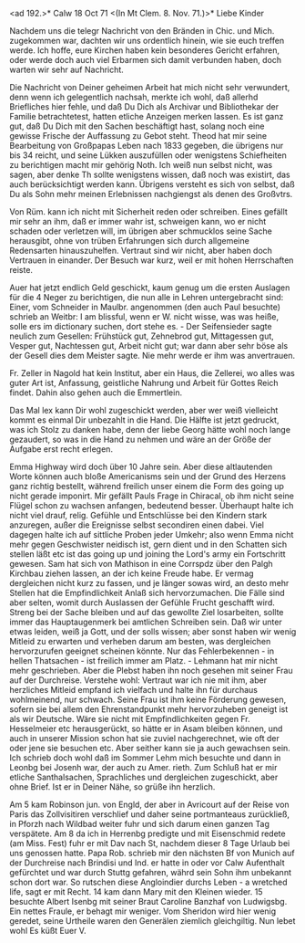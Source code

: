 <ad 192.>* Calw 18 Oct 71
 <(In Mt Clem. 8. Nov. 71.)>*
Liebe Kinder

Nachdem uns die telegr Nachricht von den Bränden in Chic. und Mich. zugekommen war, dachten wir uns ordentlich hinein, wie sie euch treffen werde. Ich hoffe, eure Kirchen haben kein besonderes Gericht erfahren, oder werde doch auch viel Erbarmen sich damit verbunden haben, doch warten wir sehr auf Nachricht.

Die Nachricht von Deiner geheimen Arbeit hat mich nicht sehr verwundert, denn wenn ich gelegentlich nachsah, merkte ich wohl, daß allerhd Briefliches hier fehle, und daß Du Dich als Archivar und Bibliothekar der Familie betrachtetest, hatten etliche Anzeigen merken lassen. Es ist ganz gut, daß Du Dich mit den Sachen beschäftigt hast, solang noch eine gewisse Frische der Auffassung zu Gebot steht. Theod hat mir seine Bearbeitung von Großpapas Leben nach 1833 gegeben, die übrigens nur bis 34 reicht, und seine Lükken auszufüllen oder wenigstens Schiefheiten zu berichtigen macht mir gehörig Noth. Ich weiß nun selbst nicht, was sagen, aber denke Th sollte wenigstens wissen, daß noch was existirt, das auch berücksichtigt werden kann. Übrigens versteht es sich von selbst, daß Du als Sohn mehr meinen Erlebnissen nachgiengst als denen des Großvtrs.

Von Rüm. kann ich nicht mit Sicherheit reden oder schreiben. Eines gefällt mir sehr an ihm, daß er immer wahr ist, schweigen kann, wo er nicht schaden oder verletzen will, im übrigen aber schmucklos seine Sache herausgibt, ohne von trüben Erfahrungen sich durch allgemeine Redensarten hinauszuhelfen. Vertraut sind wir nicht, aber haben doch Vertrauen in einander. Der Besuch war kurz, weil er mit hohen Herrschaften reiste.

Auer hat jetzt endlich Geld geschickt, kaum genug um die ersten Auslagen für die 4 Neger zu berichtigen, die nun alle in Lehren untergebracht sind: Einer, vom Schneider in Maulbr. angenommen (den auch Paul besuchte) schrieb an Weitbr: I am blissful, wenn er W. nicht wisse, was was heiße, solle ers im dictionary suchen, dort stehe es. - Der Seifensieder sagte neulich zum Gesellen: Frühstück gut, Zehnebrod gut, Mittagessen gut, Vesper gut, Nachtessen gut, Arbeit nicht gut; war dann aber sehr böse als der Gesell dies dem Meister sagte. Nie mehr werde er ihm was anvertrauen.

Fr. Zeller in Nagold hat kein Institut, aber ein Haus, die Zellerei, wo alles was guter Art ist, Anfassung, geistliche Nahrung und Arbeit für Gottes Reich findet. Dahin also gehen auch die Emmertlein.

Das Mal lex kann Dir wohl zugeschickt werden, aber wer weiß vielleicht kommt es einmal Dir unbezahlt in die Hand. Die Hälfte ist jetzt gedruckt, was ich Stolz zu danken habe, denn der liebe Georg hätte wohl noch lange gezaudert, so was in die Hand zu nehmen und wäre an der Größe der Aufgabe erst recht erlegen.

Emma Highway wird doch über 10 Jahre sein. Aber diese altlautenden Worte können auch bloße Americanisms sein und der Grund des Herzens ganz richtig bestellt, während freilich unser einem die Form des going up nicht gerade imponirt. Mir gefällt Pauls Frage in Chiracal, ob ihm nicht seine Flügel schon zu wachsen anfangen, bedeutend besser. Überhaupt halte ich nicht viel drauf, relig. Gefühle und Entschlüsse bei den Kindern stark anzuregen, außer die Ereignisse selbst secondiren einen dabei. Viel dagegen halte ich auf sittliche Proben jeder Umkehr; also wenn Emma nicht mehr gegen Geschwister neidisch ist, gern dient und in den Schatten sich stellen läßt etc ist das going up und joining the Lord's army ein Fortschritt gewesen. 
Sam hat sich von Mathison in eine Corrspdz über den Palgh Kirchbau ziehen lassen, an der ich keine Freude habe. Er vermag dergleichen nicht kurz zu fassen, und je länger sowas wird, an desto mehr Stellen hat die Empfindlichkeit Anlaß sich hervorzumachen. Die Fälle sind aber selten, womit durch Auslassen der Gefühle Frucht geschafft wird. Streng bei der Sache bleiben und auf das gewollte Ziel losarbeiten, sollte immer das Hauptaugenmerk bei amtlichen Schreiben sein. Daß wir unter etwas leiden, weiß ja Gott, und der solls wissen; aber sonst haben wir wenig Mitleid zu erwarten und verheben darum am besten, was dergleichen hervorzurufen geeignet scheinen könnte. Nur das Fehlerbekennen - in hellen Thatsachen - ist freilich immer am Platz. - Lehmann hat mir nicht mehr geschrieben. Aber die Plebst haben ihn noch gesehen mit seiner Frau auf der Durchreise. Verstehe wohl: Vertraut war ich nie mit ihm, aber herzliches Mitleid empfand ich vielfach und halte ihn für durchaus wohlmeinend, nur schwach. Seine Frau ist ihm keine Förderung gewesen, sofern sie bei allem den Ehrenstandpunkt mehr hervorzuheben geneigt ist als wir Deutsche. Wäre sie nicht mit Empfindlichkeiten gegen Fr. Hesselmeier etc herausgerückt, so hätte er in Asam bleiben können, und auch in unserer Mission schon hat sie zuviel nachgerechnet, wie oft der oder jene sie besuchen etc. Aber seither kann sie ja auch gewachsen sein. Ich schrieb doch wohl daß im Sommer Lehm mich besuchte und dann in Leonbg bei Josenh war, der auch zu Amer. rieth. Zum Schluß hat er mir etliche Santhalsachen, Sprachliches und dergleichen zugeschickt, aber ohne Brief. Ist er in Deiner Nähe, so grüße ihn herzlich.

Am 5 kam Robinson jun. von Engld, der aber in Avricourt auf der Reise von Paris das Zollvisitiren verschlief und daher seine portmanteaus zurückließ, in Pforzh nach Wildbad weiter fuhr und sich darum einen ganzen Tag verspätete. Am 8 da ich in Herrenbg predigte und mit Eisenschmid redete (am Miss. Fest) fuhr er mit Dav nach St, nachdem dieser 8 Tage Urlaub bei uns genossen hatte. Papa Rob. schrieb mir den nächsten Bf von Munich auf der Durchreise nach Brindisi und Ind. er hatte in oder vor Calw Aufenthalt gefürchtet und war durch Stuttg gefahren, währd sein Sohn ihm unbekannt schon dort war. So rutschen diese Angloindier durchs Leben - a wretched life, sagt er mit Recht. 14 kam dann Mary mit den Kleinen wieder. 15 besuchte Albert Isenbg mit seiner Braut Caroline Banzhaf von Ludwigsbg. Ein nettes Fraule, er behagt mir weniger. Vom Sheridon wird hier wenig geredet, seine Urtheile waren den Generälen ziemlich gleichgiltig. Nun lebet wohl
 Es küßt Euer V.
